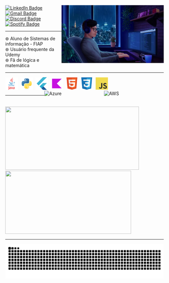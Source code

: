 <img src = "image_2022-08-28_013108395.png" width = "325px" align = "right">

<div id="badges">

  <a href = "https://www.linkedin.com/in/julio-facal-584888200/">
    <img src="https://img.shields.io/badge/LinkedIn-blue?style=for-the-badge&logo=linkedin&logoColor=white" alt="LinkedIn Badge"/>
  </a>
  <a href = "https://mail.google.com/mail/?view=cm&fs=1&to=starling.facal@gmail.com&su=FaKL-Code%20GitHub">
    <img src="https://img.shields.io/badge/Gmail-D14836?style=for-the-badge&logo=gmail&logoColor=white" alt="Gmail Badge"/>
  </a>
  <a href = "https://discordapp.com/users/389566109512237056">
    <img src="https://img.shields.io/badge/Discord-7289DA?style=for-the-badge&logo=discord&logoColor=white" alt="Discord Badge"/>
  </a>
  <a href = "https://open.spotify.com/user/22k4xtx3awq3jccpj7ul3i2zi">
    <img src="https://img.shields.io/badge/Spotify-1ED760?&style=for-the-badge&logo=spotify&logoColor=white" alt="Spotify Badge"/>
  </a>
  
</div>

---

⊛ Aluno de Sistemas de informação - FIAP <br />
⊛ Usuário frequente da Udemy <br />
⊛ Fã de lógica e matemática <br />

---

<div>
  <img src="https://github.com/devicons/devicon/blob/master/icons/java/java-original-wordmark.svg" title="Java" alt="Java" width="40" height="40"/>&nbsp;
  <img src="https://github.com/devicons/devicon/blob/master/icons/python/python-original.svg" title="Python" alt="Python" width="40" height="40"/>&nbsp;
  <img src="https://github.com/devicons/devicon/blob/master/icons/flutter/flutter-original.svg" title="Flutter" alt="Flutter" width="40" height="40"/>&nbsp;
  <img src="https://github.com/devicons/devicon/blob/master/icons/kotlin/kotlin-plain.svg" title="Kotlin" alt="Kotlin" width="40" height="40"/>&nbsp;
  <img src="https://github.com/devicons/devicon/blob/master/icons/html5/html5-original.svg" title="HTML5" alt="HTML" width="40" height="40"/>&nbsp;
  <img src="https://github.com/devicons/devicon/blob/master/icons/css3/css3-original.svg" title="CSS3" alt="CSS3" width="40" height="40"/>&nbsp;
  <img src="https://github.com/devicons/devicon/blob/master/icons/javascript/javascript-original.svg" title="JavaScript" alt="JavaScript" width="40" height="40"/>&nbsp; 
  <img src="https://img.shields.io/badge/Amazon_AWS-232F3E?style=for-the-badge&logo=amazon-aws&logoColor=white" title="AWS" alt="AWS" width="190" height="50" align = "right" />&nbsp;
  <img src="https://img.shields.io/badge/Microsoft_Azure-0089D6?style=for-the-badge&logo=microsoft-azure&logoColor=white" title="Azure" alt="Azure" width="190" height="48" align = "right" />&nbsp;
</div>

---

<div align = "left">
  <img height = "200em" width = "425" src="https://github-readme-stats.vercel.app/api?username=FaKL-Code&show_icons=true&show_icons=true&theme=bear&count_private=true" />
  <img height = "200em" width = "400" src="https://github-readme-stats.vercel.app/api/top-langs/?username=FaKL-Code&show_icons=true&theme=bear&count_private=true"/>
</div>

---

<div>
  <img src="https://github.com/FaKL-Code/FaKL-Code/blob/output/github-contribution-grid-snake.svg"/>
</div>
